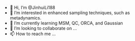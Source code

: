 - 👋 Hi, I’m @JinhuiLi188
- 👀 I’m interested in enhanced sampling techniques, such as metadynamics.
- 🌱 I’m currently learning MSM, QC, ORCA, and Gaussian
- 💞️ I’m looking to collaborate on ...
- 📫 How to reach me ...

<!---
JinhuiLi188/JinhuiLi188 is a ✨ special ✨ repository because its `README.md` (this file) appears on your GitHub profile.
You can click the Preview link to take a look at your changes.
--->
